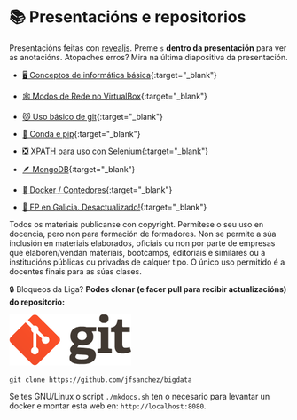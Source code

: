 # 📚 Presentacións e repositorios

Presentacións feitas con [revealjs](https://revealjs.com/). Preme `s` **dentro da presentación** para ver as anotacións. Atopaches erros? Mira na última diapositiva da presentación.

<div class="grid cards" markdown>

- [🖥️ Conceptos de informática básica](https://jfsanchez.es/bigdata/presentacions/informatica-basica/){:target="_blank"}

- [🕸️ Modos de Rede no VirtualBox](https://jfsanchez.es/bigdata/presentacions/virtualbox/){:target="_blank"}

- [🐱 Uso básico de git](https://jfsanchez.es/bigdata/presentacions/git/){:target="_blank"}

- [🐍 Conda e pip](https://jfsanchez.es/bigdata/presentacions/conda-pip-virtualenv/){:target="_blank"}

- [❎ XPATH para uso con Selenium](https://jfsanchez.es/bigdata/presentacions/xpath/){:target="_blank"}

- [🪶 MongoDB](https://jfsanchez.es/bigdata/presentacions/mongodb){:target="_blank"}

- [🐳 Docker / Contedores](https://jfsanchez.es/bigdata/presentacions/docker){:target="_blank"}

- [📕 FP en Galicia. Desactualizado!](https://jfsanchez.es/bigdata/presentacions/funcionamentofp/){:target="_blank"}

</div>

Todos os materiais publicanse con copyright. Permítese o seu uso en docencia, pero non para formación de formadores. Non se permite a súa inclusión en materiais elaborados, oficiais ou non por parte de empresas que elaboren/vendan materiais, bootcamps, editoriais e similares ou a institucións públicas ou privadas de calquer tipo. O único uso permitido é a docentes finais para as súas clases.

🔒️ Bloqueos da Liga? **Podes clonar (e facer pull para recibir actualizacións) do repositorio:**

![Logotipo git](images/git/logo-git.png#derecha "Logotipo git")

```
git clone https://github.com/jfsanchez/bigdata 
```

Se tes GNU/Linux o script `./mkdocs.sh` ten o necesario para levantar un docker e montar esta web en: `http://localhost:8080`.
